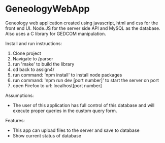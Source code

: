 
# GeneologyWebApp

Geneology web application created using javascript, html and css for the front end UI. Node.JS for the server side API and MySQL as the database. Also uses a C library for GEDCOM manipulation. 

Install and run instructions: 
1. Clone project
2. Navigate to /parser
3. run 'make' to build the library
4. cd back to assign4/
5. run command: 'npm install' to install node packages
6. run command: 'npm run dev [port number]' to start the server on port
7. open Firefox to url: localhost[port number]

Assumptions: 
- The user of this application has full control of this database and will execute 
proper queries in the custom query form. 

Features: 
- This app can upload files to the server and save to database
- Show current status of database

